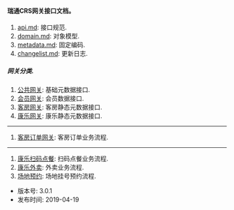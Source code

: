 #### 瑞通CRS网关接口文档。

1. [api.md](api.md):            接口规范.
1. [domain.md](domain.md):      对象模型.
1. [metadata.md](metadata.md):  固定编码.
1. [changelist.md](changelist.md): 更新日志.

##### 网关分类.
1. [公共网关](gateway/commonGateWay.md): 基础元数据接口.
1. [会员网关](gateway/memberGateWay.md): 会员数据接口.
1. [客房网关](gateway/kfGateWay.md): 客房静态元数据接口.
1. [康乐网关](gateway/klGateWay.md): 康乐静态元数据接口.
----
1. [客房订单网关](gateway/kfOrderGateWay.md): 客房订单业务流程.
---
1. [康乐扫码点餐](gateway/klOrderDCGateWay.md): 扫码点餐业务流程.
1. [康乐外卖](gateway/klOrderWMGateWay.md): 外卖业务流程.
1. [场地预约](gateway/klOrderYYGateWay.md): 场地挂号预约流程.

- 版本号: 3.0.1
- 发布时间: 2019-04-19